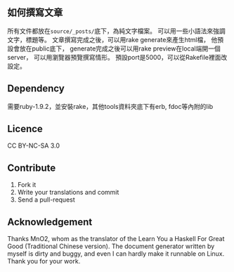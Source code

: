 ## 如何撰寫文章

所有文件都放在`source/_posts/`底下，為純文字檔案。
可以用一些小語法來強調文字，標題等。
文章撰寫完成之後，可以用rake generate來產生html檔，
他預設會放在public底下，
generate完成之後可以用rake preview在local端開一個server，
可以用瀏覽器預覽撰寫情形。
預設port是5000，可以從Rakefile裡面改設定。

## Dependency

需要ruby-1.9.2，並安裝rake，其他tools資料夾底下有erb, fdoc等內附的lib

## Licence

CC BY-NC-SA 3.0

## Contribute

1. Fork it
1. Write your translations and commit
1. Send a pull-request

## Acknowledgement

Thanks MnO2, whom as the translator of the Learn You a Haskell For Great Good (Traditional Chinese version). The document generator written by myself is dirty and buggy, and even I can hardly make it runnable on Linux. Thank you for your work.
